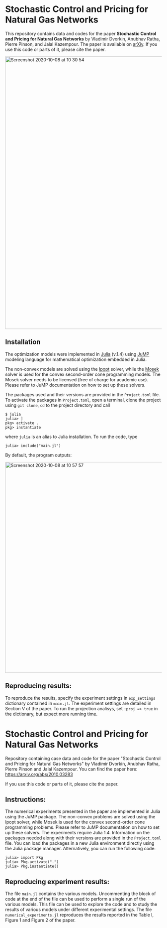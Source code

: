 # Stochastic Control and Pricing for Natural Gas Networks
This repository contains data and codes for the paper __Stochastic Control and Pricing for Natural Gas Networks__ by Vladimir Dvorkin, Anubhav Ratha, Pierre Pinson, and Jalal Kazempour. The paper is available on [arXiv](https://arxiv.org/abs/2010.03283). If you use this code or parts of it, please cite the paper.

<img width="875" alt="Screenshot 2020-10-08 at 10 30 54" src="https://user-images.githubusercontent.com/31773955/95434288-5cde3700-0951-11eb-8f01-93e0028da668.png">

## Installation
The optimization models were implemented in [Julia](https://juliacomputing.com/products/juliapro) (v.1.4) using [JuMP](https://github.com/JuliaOpt/JuMP.jl) modeling language for mathematical optimization embedded in Julia. 

The non-convex models are solved using the [Ipopt](https://ipoptjl.readthedocs.io/en/latest/ipopt.html) solver, while the [Mosek](https://www.mosek.com) solver is used for the convex second-order cone programming models. The Mosek solver needs to be licensed (free of charge for academic use).  Please refer to JuMP documentation on how to set up these solvers. 

The packages used and their versions are provided in the `Project.toml` file. To activate the packages in ```Project.toml```, open a terminal, clone the project using ```git clone```, ```cd``` to the project directory and call
```
$ julia 
julia> ]
pkg> activate .
pkg> instantiate
```
where ```julia``` is an alias to Julia installation. To run the code, type
```
julia> include("main.jl")
```
By default, the program outputs: 

<img width="677" alt="Screenshot 2020-10-08 at 10 57 57" src="https://user-images.githubusercontent.com/31773955/95437348-286c7a00-0955-11eb-9e77-8d7745f8c09f.png">


## Reproducing results:
To reproduce the results, specify the experiment settings in ```exp_settings``` dictionary contained in ```main.jl```. The experiment settings are detailed in Section V of the paper. To run the projection analisys, set ```:proj => true``` in the dictionary, but expect more running time.






# Stochastic Control and Pricing for Natural Gas Networks
Repository containing case data and code for the paper "Stochastic Control and Pricing for Natural Gas Networks" by Vladimir Dvorkin, Anubhav Ratha, Pierre Pinson and Jalal Kazempour. 
You can find the paper here: https://arxiv.org/abs/2010.03283

If you use this code or parts of it, please cite the paper.

## Instructions:
The numerical experiments presented in the paper are implemented in Julia using the JuMP package. The non-convex problems are solved using the Ipopt solver, while Mosek is used for the convex second-order cone programming problems. Please refer to JuMP documentation on how to set up these solvers. The experiments require Julia 1.4. Information on the packages needed along with their versions are provided in the `Project.toml` file. You can load the packages in a new Julia environment directly using the Julia package manager. Alternatively, you can run the following code:

```
julia> import Pkg
julia> Pkg.activate(".")
julia> Pkg.instantiate()
```

## Reproducing experiment results:
The file `main.jl` contains the various models. Uncommenting the block of code at the end of the file can be used to perform a single run of the various models. This file can be used to explore the code and to study the results of various models under different experimental settings. The file `numerical_experiments.jl` reproduces the results reported in the Table I, Figure 1 and Figure 2 of the paper.
